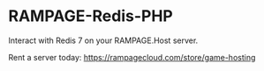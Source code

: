 # RAMPAGE-Redis-PHP
Interact with Redis 7 on your RAMPAGE.Host server.

Rent a server today: https://rampagecloud.com/store/game-hosting
